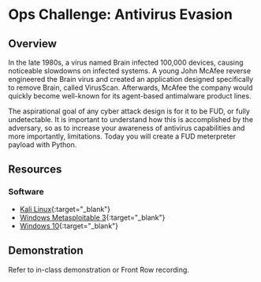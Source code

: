 # Ops Challenge: Antivirus Evasion

## Overview

In the late 1980s, a virus named Brain infected 100,000 devices, causing noticeable slowdowns on infected systems. A young John McAfee reverse engineered the Brain virus and created an application designed specifically to remove Brain, called VirusScan. Afterwards, McAfee the company would quickly become well-known for its agent-based antimalware product lines.

The aspirational goal of any cyber attack design is for it to be FUD, or fully undetectable. It is important to understand how this is accomplished by the adversary, so as to increase your awareness of antivirus capabilities and more importantly, limitations. Today you will create a FUD meterpreter payload with Python.

## Resources

### Software

- [Kali Linux](https://www.offensive-security.com/kali-linux-vm-vmware-virtualbox-image-download/){:target="_blank"}
- [Windows Metasploitable 3](https://github.com/rapid7/metasploitable3){:target="_blank"}
- [Windows 10](https://developer.microsoft.com/en-us/windows/downloads/virtual-machines/){:target="_blank"}

## Demonstration

Refer to in-class demonstration or Front Row recording.
